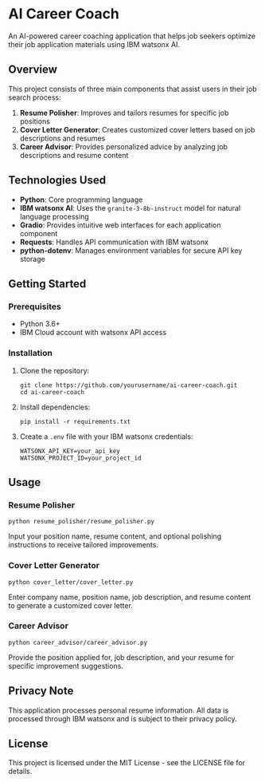 # AI Career Coach

An AI-powered career coaching application that helps job seekers optimize their job application materials using IBM watsonx AI.

## Overview

This project consists of three main components that assist users in their job search process:

1. **Resume Polisher**: Improves and tailors resumes for specific job positions
2. **Cover Letter Generator**: Creates customized cover letters based on job descriptions and resumes
3. **Career Advisor**: Provides personalized advice by analyzing job descriptions and resume content

## Technologies Used

- **Python**: Core programming language
- **IBM watsonx AI**: Uses the `granite-3-8b-instruct` model for natural language processing
- **Gradio**: Provides intuitive web interfaces for each application component
- **Requests**: Handles API communication with IBM watsonx
- **python-dotenv**: Manages environment variables for secure API key storage

## Getting Started

### Prerequisites

- Python 3.6+
- IBM Cloud account with watsonx API access

### Installation

1. Clone the repository:
    ```
    git clone https://github.com/yourusername/ai-career-coach.git
    cd ai-career-coach
    ```

2. Install dependencies:
    ```
    pip install -r requirements.txt
    ```

3. Create a `.env` file with your IBM watsonx credentials:
    ```
    WATSONX_API_KEY=your_api_key
    WATSONX_PROJECT_ID=your_project_id
    ```

## Usage

### Resume Polisher
```
python resume_polisher/resume_polisher.py
```
Input your position name, resume content, and optional polishing instructions to receive tailored improvements.

### Cover Letter Generator
```
python cover_letter/cover_letter.py
```
Enter company name, position name, job description, and resume content to generate a customized cover letter.

### Career Advisor
```
python career_advisor/career_advisor.py
```
Provide the position applied for, job description, and your resume for specific improvement suggestions.

## Privacy Note

This application processes personal resume information. All data is processed through IBM watsonx and is subject to their privacy policy.

## License

This project is licensed under the MIT License - see the LICENSE file for details.
